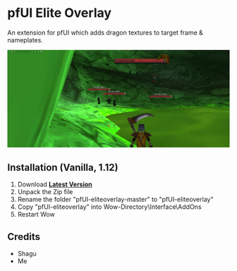 # pfUI Elite Overlay

An extension for pfUI which adds dragon textures to target frame & nameplates.

![screenshot](https://github.com/SMILEWHENYOUDIE/pfUI-eliteoverlay/blob/master/preview.jpg?raw=true)

## Installation (Vanilla, 1.12)
1. Download **[Latest Version](https://github.com/SMILEWHENYOUDIE/pfUI-eliteoverlay/archive/master.zip)**
2. Unpack the Zip file
3. Rename the folder "pfUI-eliteoverlay-master" to "pfUI-eliteoverlay"
4. Copy "pfUI-eliteoverlay" into Wow-Directory\Interface\AddOns
5. Restart Wow

## Credits
- Shagu
- Me
